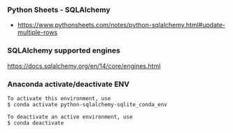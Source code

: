 ### Python Sheets - SQLAlchemy
- https://www.pythonsheets.com/notes/python-sqlalchemy.html#update-multiple-rows

### SQLAlchemy supported engines
https://docs.sqlalchemy.org/en/14/core/engines.html

### Anaconda activate/deactivate ENV
```
To activate this environment, use
$ conda activate python-sqlalchemy-sqlite_conda_env

To deactivate an active environment, use
$ conda deactivate
```
